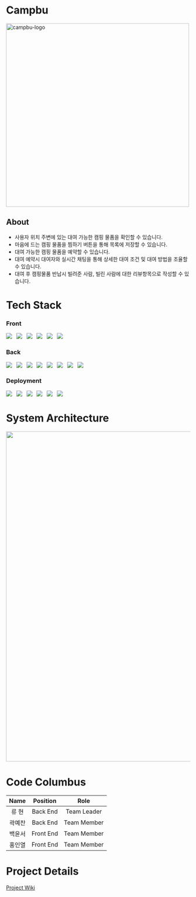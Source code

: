 # Campbu

<img width="500" alt="campbu-logo" src="https://user-images.githubusercontent.com/85062881/147755706-835d10d4-f3be-4f3e-be41-b949d931fc74.png">

## About
- 사용자 위치 주변에 있는 대여 가능한 캠핑 물품을 확인할 수 있습니다.
- 마음에 드는 캠핑 물품을 찜하기 버튼을 통해 목록에 저장할 수 있습니다.
- 대여 가능한 캠핑 물품을 예약할 수 있습니다.
- 대여 예약시 대여자와 실시간 채팅을 통해 상세한 대여 조건 및 대여 방법을 조율할 수 있습니다.
- 대여 후 캠핑물품 반납시 빌려준 사람, 빌린 사람에 대한 리뷰항목으로 작성할 수 있습니다.

# Tech Stack
### Front
<img src="https://img.shields.io/badge/TypeScript-lightgray?style=flat-square&logo=TypeScript&logoColor=3178C6"/></a> &nbsp;
<img src="https://img.shields.io/badge/React-lightgray?style=flat-square&logo=React&logoColor=61DBFB"/></a> &nbsp;
<img src="https://img.shields.io/badge/React--Router-lightgray?style=flat-square&logo=React-Router&logoColor=#CA4245"/></a> &nbsp;
<img src="https://img.shields.io/badge/Axios-lightgray?style=flat-square&logo=Axios&logoColor=white"/></a> &nbsp;
<img src="https://img.shields.io/badge/Emotion-lightgray?style=flat-square"/></a> &nbsp;
<img src="https://img.shields.io/badge/Recoil-lightgray?style=flat-square"/></a> &nbsp;


### Back
<img src="https://img.shields.io/badge/TypeScript-lightgray?style=flat-square&logo=TypeScript&logoColor=3178C6"/></a> &nbsp;
<img src="https://img.shields.io/badge/Node.js-lightgray?style=flat-square&logo=Node.js&logoColor=#339933"/></a> &nbsp;
<img src="https://img.shields.io/badge/Express-lightgray?style=flat-square&logo=Express&logoColor=#000000"/></a> &nbsp;
<img src="https://img.shields.io/badge/MySQL-lightgray?style=flat-square&logo=MySQL&logoColor=#4479A1"/></a> &nbsp;
<img src="https://img.shields.io/badge/JWT-lightgray?style=flat-square&logo=JSON Web Tokens&logoColor=#000000"/></a> &nbsp;
<img src="https://img.shields.io/badge/Socket.io-lightgray?style=flat-square&logo=Socket.io&logoColor=#010101"/></a> &nbsp;
<img src="https://img.shields.io/badge/TypeORM-lightgray?style=flat-square"/></a> &nbsp;
<img src="https://img.shields.io/badge/Axios-lightgray?style=flat-square&logo=Axios&logoColor=white"/></a> &nbsp;

### Deployment
<img src="https://img.shields.io/badge/S3-gray?style=flat-square&logo=Amazon AWS&logoColor=##232F3E"/></a> &nbsp;
<img src="https://img.shields.io/badge/EC2-gray?style=flat-square&logo=Amazon AWS&logoColor=#232F3E"/></a> &nbsp;
<img src="https://img.shields.io/badge/RDS-gray?style=flat-square&logo=Amazon AWS&logoColor=#232F3E"/></a> &nbsp;
<img src="https://img.shields.io/badge/Route 53-gray?style=flat-square&logo=Amazon AWS&logoColor=#232F3E"/></a> &nbsp;
<img src="https://img.shields.io/badge/CloudFront-gray?style=flat-square&logo=Amazon AWS&logoColor=#232F3E"/></a> &nbsp;
<img src="https://img.shields.io/badge/Load Balancer-gray?style=flat-square&logo=Amazon AWS&logoColor=#232F3E"/></a> &nbsp;

# System Architecture
<img src="https://user-images.githubusercontent.com/85062881/150285484-e2407d2c-48bc-4bf7-953f-fb6c8a04eb04.png" width='900'>

# Code Columbus

|Name|Position|Role|
|:----:|:--------:|:------:|
|류  현|Back End|Team Leader|
|곽예찬|Back End|Team Member|
|백윤서|Front End|Team Member|
|홍인열|Front End|Team Member|

# Project Details
[Project Wiki](https://github.com/codestates/Campbu/wiki)
